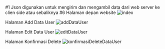 
#1 Json digunakan untuk mengirim dan mengambil data dari web server ke clien side atau sebaliknya
#6 Halaman depan website
![index](https://user-images.githubusercontent.com/55568320/65370942-91208000-dc88-11e9-8a1a-a764cc624ee1.PNG)

Halaman Add Data User
![addDataUser](https://user-images.githubusercontent.com/55568320/65370952-bc0ad400-dc88-11e9-8ef1-a24209f22549.PNG)

Halaman Edit Data User
![editDataUser](https://user-images.githubusercontent.com/55568320/65370963-d9d83900-dc88-11e9-965c-2fffee1a7b75.PNG)

Halaman Konfirmasi Delete
![konfirmasiDeleteDataUser](https://user-images.githubusercontent.com/55568320/65370973-f70d0780-dc88-11e9-9990-343cd0c7ac66.PNG)

